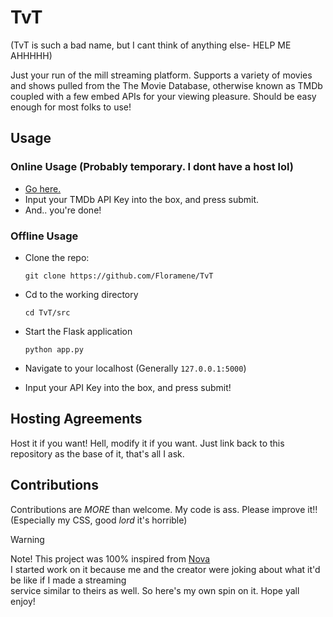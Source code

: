 # TvT
(TvT is such a bad name, but I cant think of anything else- HELP ME AHHHHH)

Just your run of the mill streaming platform. Supports a variety of movies and shows pulled from the The Movie Database, otherwise known as TMDb coupled with a few embed APIs for your viewing pleasure. Should be easy enough for most folks to use!

## Usage

### Online Usage (Probably temporary. I dont have a host lol)
-   [Go here.](https://floramene.pythonanywhere.com)
-   Input your TMDb API Key into the box, and press submit.
-   And.. you're done!

### Offline Usage
-   Clone the repo:

    ```shell
    git clone https://github.com/Floramene/TvT
    ```
-   Cd to the working directory

    ```shell
    cd TvT/src
    ```
-   Start the Flask application

    ```shell
    python app.py
    ```
-   Navigate to your localhost (Generally `127.0.0.1:5000`)
-   Input your API Key into the box, and press submit!

## Hosting Agreements
Host it if you want! Hell, modify it if you want. Just link back to this repository as the base of it, that's all I ask.

## Contributions
Contributions are _MORE_ than welcome. My code is ass. Please improve it!!  
(Especially my CSS, good _lord_ it's horrible)


> [!WARNING]
> Note! This project was 100% inspired from [Nova](https://github.com/ambr0sial/nova/)  
> I started work on it because me and the creator were joking about what it'd be like if I made a streaming  
> service similar to theirs as well. So here's my own spin on it. Hope yall enjoy!



